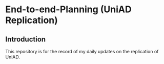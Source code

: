 # End-to-end-Planning (UniAD Replication)

## Introduction

This repository is for the record of my daily updates on the replication of UniAD.
